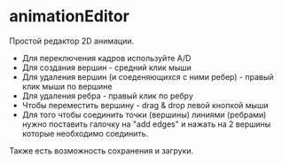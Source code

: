 animationEditor
===============
Простой редактор 2D анимации.

* Для переключения кадров используйте A/D
* Для создания вершин - средний клик мыши
* Для удаления вершин (и соеденяющихся с ними ребер) - правый клик мыши по вершине
* Для удаления ребра - правый клик по ребру
* Чтобы переместить вершину - drag & drop левой кнопкой мыши
* Для того чтобы соединить точки (вершины) линиями (ребрами) нужно поставить галочку на "add edges" и нажать на 2 вершины которые необходимо соединить. 

Также есть возможность сохранения и загруки.